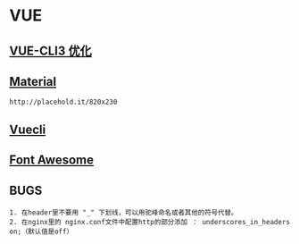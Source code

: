 # VUE

## [VUE-CLI3 优化](https://github.com/BurNing1993/VUE/tree/master/vue-cli3-optimization)

## [Material](https://github.com/BurNing1993/VUE/tree/master/Bootstrap_material)

```
http://placehold.it/820x230
```

## [Vuecli](https://github.com/BurNing1993/VUE/tree/master/vuecli)

## [Font Awesome](https://fontawesome.com/how-to-use/on-the-web/using-with/vuejs)

## BUGS

```
1. 在header里不要用 "_" 下划线，可以用驼峰命名或者其他的符号代替。
2. 在nginx里的 nginx.conf文件中配置http的部分添加 ： underscores_in_headers on;（默认值是off）
```
